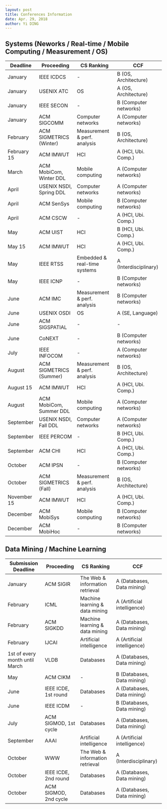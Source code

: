 ```yaml
---
layout: post
title: Conferences Information
date: Apr. 29, 2018
author: Yi DING
---
```




## Systems (Neworks / Real-time / Mobile Computing / Measurement / OS)

| Deadline    | Proceeding              | CS Ranking                   | CCF                   |
| ----------- | ----------------------- | ---------------------------- | --------------------- |
| January     | IEEE ICDCS              | -                            | B (OS, Architecture)  |
| January     | USENIX ATC              | OS                           | A (OS, Architecture)  |
| January     | IEEE SECON              | -                            | B (Computer networks) |
| January     | ACM SIGCOMM             | Computer networks            | A (Computer networks) |
| February    | ACM SIGMETRICS (Winter) | Measurement & perf. analysis | B (OS, Architecture)  |
| February 15 | ACM IMWUT               | HCI                          | A (HCI, Ubi. Comp.)   |
| March       | ACM MobiCom, Winter DDL | Mobile computing             | A (Computer networks) |
| April       | USENIX NSDI, Spring DDL | Computer networks            | A (Computer networks) |
| April       | ACM SenSys              | Mobile computing             | B (Computer networks) |
| April       | ACM CSCW                | -                            | A (HCI, Ubi. Comp.)   |
| May         | ACM UIST                | HCI                          | B (HCI, Ubi. Comp.)   |
| May 15      | ACM IMWUT               | HCI                          | A (HCI, Ubi. Comp.)   |
| May         | IEEE RTSS               | Embedded & real-time systems | A (Interdisciplinary) |
| May         | IEEE ICNP               | -                            | B (Computer networks) |
| June        | ACM IMC                 | Measurement & perf. analysis | B (Computer networks) |
| June        | USENIX OSDI             | OS                           | A (SE, Language)      |
| June        | ACM SIGSPATIAL          | -                            | -                     |
| June        | CoNEXT                  | -                            | B (Computer networks) |
| July        | IEEE INFOCOM            | -                            | A (Computer networks) |
| August      | ACM SIGMETRICS (Summer) | Measurement & perf. analysis | B (OS, Architecture)  |
| August 15   | ACM IMWUT               | HCI                          | A (HCI, Ubi. Comp.)   |
| August      | ACM MobiCom, Summer DDL | Mobile computing             | A (Computer networks) |
| September   | USENIX NSDI, Fall DDL   | Computer networks            | A (Computer networks) |
| September   | IEEE PERCOM             | -                            | B (HCI, Ubi. Comp.)   |
| September   | ACM CHI                 | HCI                          | A (HCI, Ubi. Comp.)   |
| October     | ACM IPSN                | -                            | B (Computer networks) |
| October     | ACM SIGMETRICS (Fall)   | Measurement & perf. analysis | B (OS, Architecture)  |
| November 15 | ACM IMWUT               | HCI                          | A (HCI, Ubi. Comp.)   |
| December    | ACM MobiSys             | Mobile computing             | B (Computer networks) |
| December    | ACM MobiHoc             | -                            | B (Computer networks) |



## Data Mining / Machine Learning

| Submission Deadline            | Proceeding            | CS Ranking                      | CCF                         |
| ------------------------------ | --------------------- | ------------------------------- | --------------------------- |
| January                        | ACM SIGIR             | The Web & information retrieval | A (Databases, Data mining)  |
| February                       | ICML                  | Machine learning & data mining  | A (Artificial intelligence) |
| February                       | ACM SIGKDD            | Machine learning & data mining  | A (Databases, Data mining)  |
| February                       | IJCAI                 | Artificial intelligence         | A (Artificial intelligence) |
| 1st of every month until March | VLDB                  | Databases                       | A (Databases, Data mining)  |
| May                            | ACM CIKM              | -                               | B (Databases, Data mining)  |
| June                           | IEEE ICDE, 1st round  | Databases                       | A (Databases, Data mining)  |
| June                           | IEEE ICDM             | -                               | B (Databases, Data mining)  |
| July                           | ACM SIGMOD, 1st cycle | Databases                       | A (Databases, Data mining)  |
| September                      | AAAI                  | Artificial intelligence         | A (Artificial intelligence) |
| October                        | WWW                   | The Web & information retrieval | A (Interdisciplinary)       |
| October                        | IEEE ICDE, 2nd round  | Databases                       | A (Databases, Data mining)  |
| October                        | ACM SIGMOD, 2nd cycle | Databases                       | A (Databases, Data mining)  |



